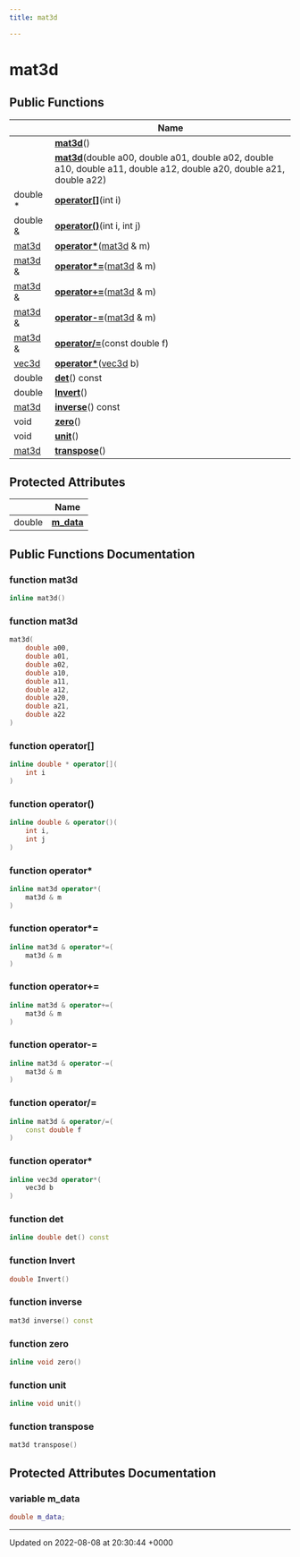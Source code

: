 ```yaml
---
title: mat3d

---
```


# mat3d





## Public Functions

|                | Name           |
| -------------- | -------------- |
| | **[mat3d](../Classes/classmat3d.md#function-mat3d)**() |
| | **[mat3d](../Classes/classmat3d.md#function-mat3d)**(double a00, double a01, double a02, double a10, double a11, double a12, double a20, double a21, double a22) |
| double * | **[operator[]](../Classes/classmat3d.md#function-operator[])**(int i) |
| double & | **[operator()](../Classes/classmat3d.md#function-operator())**(int i, int j) |
| [mat3d](../Classes/classmat3d.md) | **[operator*](../Classes/classmat3d.md#function-operator*)**([mat3d](../Classes/classmat3d.md) & m) |
| [mat3d](../Classes/classmat3d.md) & | **[operator*=](../Classes/classmat3d.md#function-operator*=)**([mat3d](../Classes/classmat3d.md) & m) |
| [mat3d](../Classes/classmat3d.md) & | **[operator+=](../Classes/classmat3d.md#function-operator+=)**([mat3d](../Classes/classmat3d.md) & m) |
| [mat3d](../Classes/classmat3d.md) & | **[operator-=](../Classes/classmat3d.md#function-operator-=)**([mat3d](../Classes/classmat3d.md) & m) |
| [mat3d](../Classes/classmat3d.md) & | **[operator/=](../Classes/classmat3d.md#function-operator/=)**(const double f) |
| [vec3d](../Classes/classvec3d.md) | **[operator*](../Classes/classmat3d.md#function-operator*)**([vec3d](../Classes/classvec3d.md) b) |
| double | **[det](../Classes/classmat3d.md#function-det)**() const |
| double | **[Invert](../Classes/classmat3d.md#function-invert)**() |
| [mat3d](../Classes/classmat3d.md) | **[inverse](../Classes/classmat3d.md#function-inverse)**() const |
| void | **[zero](../Classes/classmat3d.md#function-zero)**() |
| void | **[unit](../Classes/classmat3d.md#function-unit)**() |
| [mat3d](../Classes/classmat3d.md) | **[transpose](../Classes/classmat3d.md#function-transpose)**() |

## Protected Attributes

|                | Name           |
| -------------- | -------------- |
| double | **[m_data](../Classes/classmat3d.md#variable-m-data)**  |

## Public Functions Documentation

### function mat3d

```cpp
inline mat3d()
```


### function mat3d

```cpp
mat3d(
    double a00,
    double a01,
    double a02,
    double a10,
    double a11,
    double a12,
    double a20,
    double a21,
    double a22
)
```


### function operator[]

```cpp
inline double * operator[](
    int i
)
```


### function operator()

```cpp
inline double & operator()(
    int i,
    int j
)
```


### function operator*

```cpp
inline mat3d operator*(
    mat3d & m
)
```


### function operator*=

```cpp
inline mat3d & operator*=(
    mat3d & m
)
```


### function operator+=

```cpp
inline mat3d & operator+=(
    mat3d & m
)
```


### function operator-=

```cpp
inline mat3d & operator-=(
    mat3d & m
)
```


### function operator/=

```cpp
inline mat3d & operator/=(
    const double f
)
```


### function operator*

```cpp
inline vec3d operator*(
    vec3d b
)
```


### function det

```cpp
inline double det() const
```


### function Invert

```cpp
double Invert()
```


### function inverse

```cpp
mat3d inverse() const
```


### function zero

```cpp
inline void zero()
```


### function unit

```cpp
inline void unit()
```


### function transpose

```cpp
mat3d transpose()
```


## Protected Attributes Documentation

### variable m_data

```cpp
double m_data;
```


-------------------------------

Updated on 2022-08-08 at 20:30:44 +0000